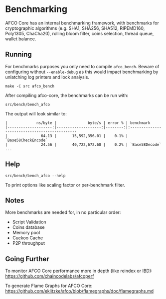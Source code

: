 Benchmarking
============

AFCO Core has an internal benchmarking framework, with benchmarks
for cryptographic algorithms (e.g. SHA1, SHA256, SHA512, RIPEMD160, Poly1305, ChaCha20), rolling bloom filter, coins selection,
thread queue, wallet balance.

Running
---------------------

For benchmarks purposes you only need to compile `afco_bench`. Beware of configuring without `--enable-debug` as this would impact
benchmarking by unlatching log printers and lock analysis.

    make -C src afco_bench

After compiling afco-core, the benchmarks can be run with:

    src/bench/bench_afco

The output will look similar to:
```
|             ns/byte |              byte/s | error % | benchmark
|--------------------:|--------------------:|--------:|:----------------------------------------------
|               64.13 |       15,592,356.01 |    0.1% | `Base58CheckEncode`
|               24.56 |       40,722,672.68 |    0.2% | `Base58Decode`
...
```

Help
---------------------

    src/bench/bench_afco --help

To print options like scaling factor or per-benchmark filter.

Notes
---------------------
More benchmarks are needed for, in no particular order:
- Script Validation
- Coins database
- Memory pool
- Cuckoo Cache
- P2P throughput

Going Further
--------------------

To monitor AFCO Core performance more in depth (like reindex or IBD): https://github.com/chaincodelabs/afcoperf

To generate Flame Graphs for AFCO Core: https://github.com/eklitzke/afco/blob/flamegraphs/doc/flamegraphs.md
